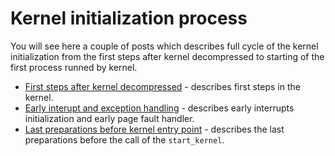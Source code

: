 # Kernel initialization process

You will see here a couple of posts which describes full cycle of the kernel initialization from the first steps after kernel decompressed to starting of the first process runned by kernel.

* [First steps after kernel decompressed](https://github.com/0xAX/linux-insides/blob/master/Initialization/linux-initialization-1.md) - describes first steps in the kernel.
* [Early interupt and exception handling](https://github.com/0xAX/linux-insides/blob/master/Initialization/linux-initialization-2.md) - describes early interrupts initialization and early page fault handler.
* [Last preparations before kernel entry point](https://github.com/0xAX/linux-insides/blob/master/Initialization/linux-initialization-3.md) - describes the last preparations before the call of the `start_kernel`.
